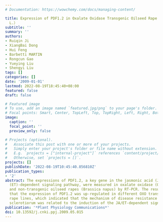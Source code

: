```yaml
---
# Documentation: https://wowchemy.com/docs/managing-content/

title: Expression of PDF1.2 in Oxalate Oxidase Transgenic Oilseed Rape （Brassica napus
  L.）
subtitle: ''
summary: ''
authors:
- Ruiqin Ji
- XiangBai Dong
- Hui Feng
- Barbetti MARTIN
- Rongcun Gao
- Yueying Liu
- Shengyi Liu
tags: []
categories: []
date: '2009-01-01'
lastmod: 2022-08-19T18:45:40+08:00
featured: false
draft: false

# Featured image
# To use, add an image named `featured.jpg/png` to your page's folder.
# Focal points: Smart, Center, TopLeft, Top, TopRight, Left, Right, BottomLeft, Bottom, BottomRight.
image:
  caption: ''
  focal_point: ''
  preview_only: false

# Projects (optional).
#   Associate this post with one or more of your projects.
#   Simply enter your project's folder or file name without extension.
#   E.g. `projects = ["internal-project"]` references `content/project/deep-learning/index.md`.
#   Otherwise, set `projects = []`.
projects: []
publishDate: '2022-08-19T10:45:40.856810Z'
publication_types:
- '2'
abstract: The expressions of PDF1.2, a key gene in the jasmonic acid (JA)/ethylene
  (ET)-dependent signaling pathway, were measured in oxalate oxidase (OXO) transgenic
  and non-transgenic oilseed rapes (Brassica napus) by RT-PCR. The results showed
  that the expression of PDF1.2 was up-regulated in different OXO transgenic oilseed
  rape lines, which indicated that the mechanism of disease resistance to Sclerotinia
  sclerotiorum was related to the induction of the JA/ET-dependent signaling pathway.
publication: '*Plant Physiology Communications*'
doi: 10.13592/j.cnki.ppj.2009.05.015
---
```

